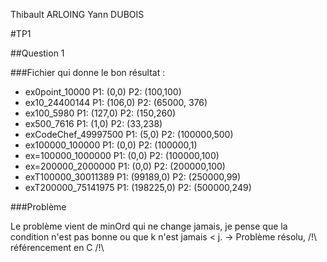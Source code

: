 Thibault ARLOING
Yann DUBOIS

#TP1

##Question 1

###Fichier qui donne le bon résultat :
- ex0point_10000 P1: (0,0) P2: (100,100)
- ex10_24400144 P1: (106,0) P2: (65000, 376)
- ex100_5980 P1: (127,0) P2: (150,260)
- ex500_7616 P1: (1,0) P2: (33,238)
- exCodeChef_49997500 P1: (5,0) P2: (100000,500)
- ex100000_100000 P1: (0,0) P2: (100000,1)
- ex=100000_1000000 P1: (0,0) P2: (100000,100)
- ex=200000_2000000 P1: (0,0) P2: (200000,100)
- exT100000_30011389 P1: (99189,0) P2: (250000,99)
- exT200000_75141975 P1: (198225,0) P2: (500000,249)

###Problème

Le problème vient de minOrd qui ne change jamais, je pense que la condition n'est
pas bonne ou que k n'est jamais < j. -> Problème résolu, /!\ référencement en C /!\
